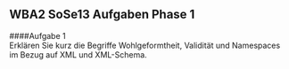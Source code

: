 ## WBA2 SoSe13 Aufgaben Phase 1

####Aufgabe 1  
Erklären Sie kurz die Begriffe Wohlgeformtheit, Validität und Namespaces im Bezug auf XML und XML-Schema.  


